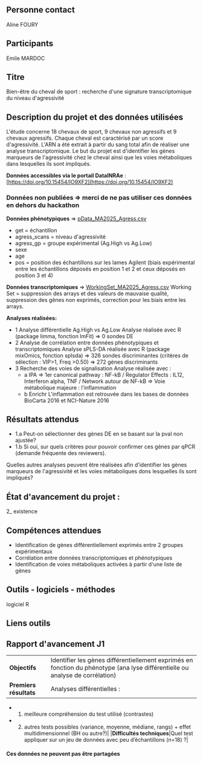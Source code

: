 ## Personne contact
Aline FOURY

## Participants
Emile MARDOC

## Titre
Bien-être du cheval de sport : recherche d'une signature transcriptomique du niveau d'agressivité 

## Description du projet et des données utilisées
L'étude concerne 18 chevaux de sport, 9 chevaux non agressifs et 9 chevaux agressifs. Chaque cheval est caractérisé par un score d'agressivité. L'ARN a été extrait à partir du sang total afin de réaliser une analyse transcriptomique. Le but du projet est d'identifier les gènes marqueurs de l'agressivité chez le cheval ainsi que les voies métaboliques dans lesquelles ils sont impliqués.

**Données accessibles via le portail DataINRAe** : [https://doi.org/10.15454/IO9XF2](https://doi.org/10.15454/IO9XF2)
### Données non publiées => merci de ne pas utiliser ces données en dehors du hackathon

**Données phénotypiques** => [pData_MA2025_Agress.csv](https://doi.org/10.15454/IO9XF2)
- get = échantillon
- agress_scans = niveau d'agressivité
- agress_gp = groupe expérimental (Ag.High vs Ag.Low)
- sexe
- age
- pos = position des échantillons sur les lames Agilent (biais expérimental entre les échantillons déposés en position 1 et 2 et ceux déposés en position 3 et 4)

**Données transcriptomiques** => [WorkingSet_MA2025_Agress.csv](https://doi.org/10.15454/IO9XF2)
Working Set = suppression des arrays et des valeurs de mauvaise qualité, suppression des gènes non exprimés, correction pour les biais entre les arrays.

**Analyses réalisées:** 
- 1 Analyse différentielle Ag.High vs Ag.Low
Analyse réalisée avec R (package limma, fonction lmFit) => 0 sondes DE
- 2 Analyse de corrélation entre données phénotypiques et transcriptomiques
Analyse sPLS-DA réalisée avec R (package mixOmics, fonction splsda) => 326 sondes discriminantes (critères de sélection : VIP>1, Freq >0.50) => 272 gènes discriminants
- 3 Recherche des voies de signalisation
Analyse réalisée avec :
  - a IPA 
=> 1er canonical pathway : NF-kB / Regulator Effects : IL12, Interferon alpha, TNF / Network autour de NF-kB
=> Voie métabolique majeure : l'inflammation
  - b Enrichr
L'inflammation est retrouvée dans les bases de données BioCarta 2016 et NCI-Nature 2016

## Résultats attendus
- 1.a Peut-on sélectionner des gènes DE en se basant sur la pval non ajustée? 
- 1.b Si oui, sur quels critères pour pouvoir confirmer ces gènes par qPCR (demande fréquente des reviewers).

Quelles autres analyses peuvent être réalisées afin d’identifier les gènes marqueurs de l'agressivité et les voies métaboliques dons lesquelles ils sont impliqués?

## État d'avancement du projet :
2_ existence

## Compétences attendues
- Identification de gènes différentiellement exprimés entre 2 groupes expérimentaux
- Corrélation entre données transcriptomiques et phénotypiques
- Identification de voies métaboliques activées à partir d'une liste de gènes

## Outils - logiciels - méthodes
logiciel R

## Liens outils


## Rapport d'avancement J1

| | |
|---|---|
|**Objectifs**|Identifier les gènes différentiellement exprimés en fonction du phénotype (ana lyse différentielle ou analyse de corrélation)|
|**Premiers résultats**|Analyses différentielles : 
- 1. meilleure compréhension du test utilisé (contrastes)
- 2. autres tests possibles (variance, moyenne, médiane, rangs) + effet multidimensionnel (BH ou autre?)|
|**Difficultés techniques**|Quel test appliquer sur un jeu de données avec peu d’échantillons (n=18)  ?|

#### Ces données ne peuvent pas être partagées
